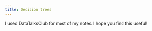 ```yaml
---
title: Decision trees
---
```


I used DataTalksClub for most of my notes. I hope you find this useful! 
